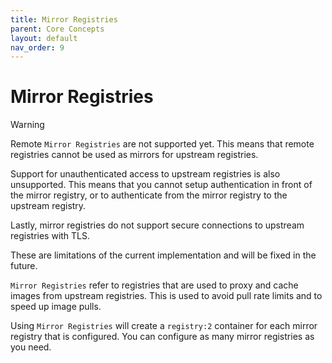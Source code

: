 ```yaml
---
title: Mirror Registries
parent: Core Concepts
layout: default
nav_order: 9
---
```


# Mirror Registries

> [!WARNING]
> Remote `Mirror Registries` are not supported yet. This means that remote registries cannot be used as mirrors for upstream registries.
>
> Support for unauthenticated access to upstream registries is also unsupported. This means that you cannot setup authentication in front of the mirror registry, or to authenticate from the mirror registry to the upstream registry.
>
> Lastly, mirror registries do not support secure connections to upstream registries with TLS.
>
> These are limitations of the current implementation and will be fixed in the future.

`Mirror Registries` refer to registries that are used to proxy and cache images from upstream registries. This is used to avoid pull rate limits and to speed up image pulls.

Using `Mirror Registries` will create a `registry:2` container for each mirror registry that is configured. You can configure as many mirror registries as you need.
